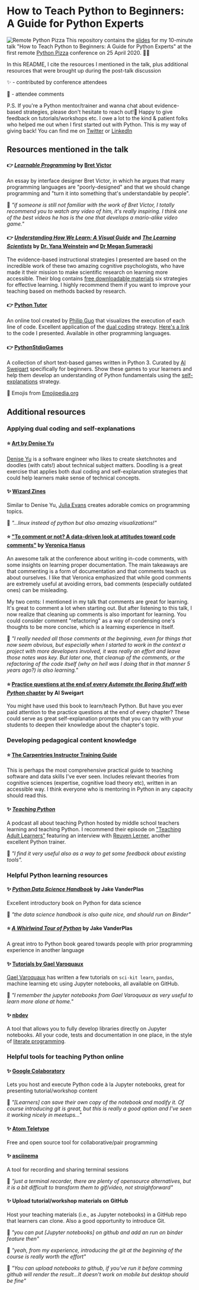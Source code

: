 # How to Teach Python to Beginners: A Guide for Python Experts
![Remote Python Pizza](https://github.com/marielledado/TeachingPythonToBeginners_AGuideForExperts/blob/master/mdado_remotepythonpizza2020_title.png)
This repository contains the [slides](https://github.com/marielledado/TeachingPythonToBeginners_AGuideForExperts/blob/master/mdado_remotepythonpizza2020.pdf) for my 10-minute talk "How to Teach Python to Beginners: A Guide for Python Experts" at the first remote [Python Pizza](https://remote.python.pizza/) conference on 25 April 2020. :snake::pizza:

In this README, I cite the resources I mentioned in the talk, plus additional resources that were brought up during the post-talk discussion

:sparkles: - contributed by conference attendees

:speech_balloon: - attendee comments

P.S. If you're a Python mentor/trainer and wanna chat about evidence-based strategies, please don't hesitate to reach out!:email: Happy to give feedback on tutorials/workshops etc.  I owe a lot to the kind & patient folks who helped me out when I first started out with Python. This is my way of giving back! You can find me on [Twitter](https://twitter.com/marielli) or [LinkedIn](https://www.linkedin.com/in/marielledado/)

## Resources mentioned in the talk

#### :point_right: [*Learnable Programming*](http://worrydream.com/LearnableProgramming/) by [Bret Victor](http://worrydream.com/)

An essay by interface designer Bret Victor, in which he argues that many programming languages are "poorly-designed" and that we should change programming and "turn it into something that's understandable by people".

:speech_balloon: *"if someone is still not familiar with the work of Bret Victor, I totally recommend you to watch any video of him, it's really inspiring. I think one of the best videos he has is the one that develops a mario-alike video game."*

#### :point_right: [*Understanding How We Learn: A Visual Guide*](https://www.learningscientists.org/book) and [*The Learning Scientists*](https://www.learningscientists.org/) by [Dr. Yana Weinstein](https://www.yanaweinsteinjones.com/) and [Dr Megan Sumeracki](https://twitter.com/drsumeracki)

The evidence-based instructional strategies I presented are based on the incredible work of these two amazing cognitive psychologists, who have made it their mission to make scientific research on learning more accessible. Their blog contains [free downloadable materials](https://www.learningscientists.org/downloadable-materials) six strategies for effective learning. I highly recommend them if you want to improve your teaching based on methods backed by research. 

#### :point_right: [Python Tutor](http://www.pythontutor.com/)

An online tool created by [Philip Guo](http://pgbovine.net/) that visualizes the execution of each line of code. Excellent application of the [dual coding](https://www.learningscientists.org/dual-coding) strategy. [Here's a link](http://tiny.cc/e4mmnz) to the code I presented. Available in other programming languages.


#### :point_right: [PythonStdioGames](https://github.com/asweigart/PythonStdioGames)

A collection of short text-based games written in Python 3. Curated by [Al Sweigart](https://alsweigart.com/) specifically for beginners. Show these games to your learners and help them develop an understanding of Python fundamentals using the [self-explanations](https://www.learningscientists.org/elaboration) strategy.

:pray: Emojis from [Emojipedia.org](https://emojipedia.org/)

## Additional resources 


### Applying dual coding and self-explanations

#### :star: [Art by Denise Yu](https://deniseyu.io/art/)

[Denise Yu](https://deniseyu.io/) is a software engineer who likes to create sketchnotes and doodles (with cats!) about technical subject matters. Doodling is a great exercise that applies both dual coding and self-explanation strategies that could help learners make sense of technical concepts.

#### :sparkles: [Wizard Zines](https://wizardzines.com/)

Similar to Denise Yu, [Julia Evans](https://jvns.ca/) creates adorable comics on programming topics.

:speech_balloon: *"...linux instead of python but also amazing visualizations!"*

#### :star: ["To comment or not? A data-driven look at attitudes toward code comments"](https://docs.google.com/presentation/d/1N0xBplzWraSJhi-WPLw7chU5glXlpsvaL-tlShH8ff4/edit) by [Veronica Hanus](https://veronicahanus.com/)

An awesome talk at the conference about writing in-code comments, with some insights on learning proper documentation. The main takeaways are that commenting is a form of documentation and that comments teach us about ourselves. I like that Veronica emphasized that while good comments are extremely useful at avoiding errors, bad comments (especially outdated ones) can be misleading. 

My two cents: I mentioned in my talk that comments are great for learning. It's great to comment a lot when starting out. But after listening to this talk, I now realize that cleaning up comments is also important for learning. You could consider comment "refactoring" as a way of condensing one's thoughts to be more concise, which is a learning experience in itself.

:speech_balloon: *"I really needed all those comments at the beginning, even for things that now seem obvious, but especially when I started to work in the context a project with more developers involved, it was really an effort and leave those notes was key. But later one, that cleanup of the comments, or the refactoring of the code itself (why on hell was I doing that in that manner 5 years ago?) is also learning."*

#### :star: [Practice questions at the end of every *Automate the Boring Stuff with Python* chapter](https://automatetheboringstuff.com/) by Al Sweigart

You might have used this book to learn/teach Python. But have you ever paid attention to the practice questions at the end of every chapter? These could serve as great self-explanation prompts that you can try with your students to deepen their knowledge about the chapter's topic.

### Developing pedagogical content knowledge

#### :star: [The Carpentries Instructor Training Guide](https://carpentries.github.io/instructor-training/)

This is perhaps the most comprehensive practical guide to teaching software and data skills I've ever seen. Includes relevant theories from cognitive sciences (expertise, cognitive load theory etc), written in an accessible way. I think everyone who is mentoring in Python in any capacity should read this.

#### :sparkles: [*Teaching Python*](https://www.teachingpython.fm/)

A podcast all about teaching Python hosted by middle school teachers learning and teaching Python. I recommend their episode on ["Teaching Adult Learners"](https://podtail.com/en/podcast/teaching-python/episode-30-teaching-adult-learners/) featuring an interview with [Reuven Lerner](https://lerner.co.il/), another excellent Python trainer.

:speech_balloon: *"I find it very useful also as a way to get some feedback about existing tools".*

### Helpful Python learning resources

#### :sparkles: [*Python Data Science Handbook*](https://github.com/jakevdp/PythonDataScienceHandbook) by Jake VanderPlas

Excellent introductory book on Python for data science

:speech_balloon: *"the data science handbook is also quite nice, and should run on Binder"*

#### :star: [*A Whirlwind Tour of Python*](https://jakevdp.github.io/WhirlwindTourOfPython/) by Jake VanderPlas

A great intro to Python book geared towards people with prior programming experience in another language

#### :sparkles: [Tutorials by Gael Varoquaux](https://github.com/GaelVaroquaux)

[Gael Varoquaux](gael-varoquaux.info) has written a few tutorials on `sci-kit learn`, `pandas`, machine learning etc using Jupyter notebooks, all available on GitHub.

:speech_balloon: *"I remember the jupyter notebooks from Gael Varoquaux as very useful to learn more alone at home."*

#### :sparkles: [nbdev](https://github.com/fastai/nbdev)

A tool that allows you to fully develop libraries directly on Jupyter notebooks. All your code, tests and documentation in one place, in the style of [literate programming](https://en.wikipedia.org/wiki/Literate_programming).

### Helpful tools for teaching Python online

#### :sparkles: [Google Colaboratory](https://colab.research.google.com/)

Lets you host and execute Python code à la Jupyter notebooks, great for presenting tutorial/workshop content

:speech_balloon: *"[Learners] can save their own copy of the notebook and modify it.  Of course introducing git is great, but this is really a good option and I've seen it working nicely in meetups..."*

#### :sparkles: [Atom Teletype](https://teletype.atom.io/)

Free and open source tool for collaborative/pair programming

#### :sparkles: [asciinema](https://asciinema.org/)

A tool for recording and sharing terminal sessions 

:speech_balloon: *"just a terminal recorder, there are plenty of opensource alternatives, but it is a bit difficult to transform them to gif/video, not straighforward"*

#### :sparkles: Upload tutorial/workshop materials on GitHub

Host your teaching materials (i.e., as Jupyter notebooks) in a GitHub repo that learners can clone. Also a good opportunity to introduce Git.

:speech_balloon: *"you can put [Jupyter notebooks] on github and add an run on binder feature then"*

:speech_balloon: *"yeah, from my experience, introducing the git at the beginning of the course is really worth the effort"*

:speech_balloon: *"You can upload notebooks to github, if you've run it before comming github will render the result...It doesn't work on mobile but desktop should be fine"*
